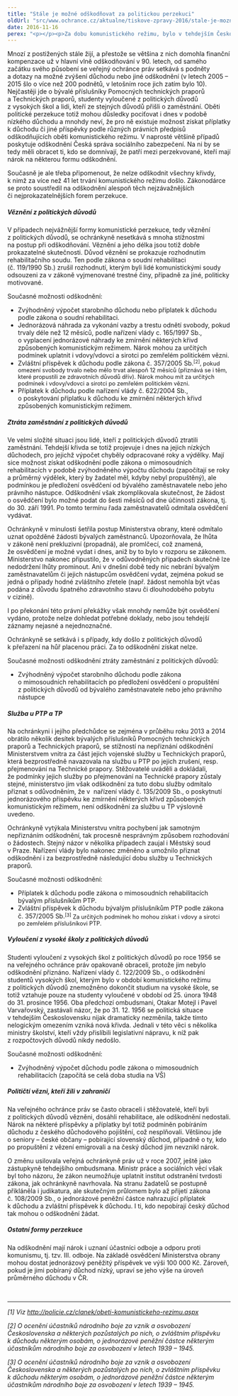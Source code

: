 ```yaml
---
title: "Stále je možné odškodňovat za politickou perzekuci"
oldUrl: "src/www.ochrance.cz/aktualne/tiskove-zpravy-2016/stale-je-mozne-odskodnovat-za-politickou-perzekuci"
date: 2016-11-16
perex: "<p></p><p>Za dobu komunistického režimu, bylo v tehdejším Československu z politických důvodů vězněno 205 486 osob, Pomocnými technickými prapory (PTP) a Technickými prapory (TP) prošlo asi 60 000 osob<sup>[1]</sup>. Nelze ani odhadnout, kolik lidí přišlo z politických důvodů o zaměstnání, nemluvě o jiných formách perzekuce. </p>"
---
```


<!-- imported from the old website -->

<p>Mnozí z postižených stále žijí, a přestože se většina z nich domohla finanční kompenzace už v hlavní vlně odškodňování v 90. letech, od samého začátku svého působení se veřejný ochránce práv setkává s podněty a dotazy na možné zvýšení důchodu nebo jiné odškodnění (v letech 2005 – 2015 šlo o více než 200 podnětů, v letošním roce jich zatím bylo 10). Nejčastěji jde o bývalé příslušníky Pomocných technických praporů a Technických praporů, studenty vyloučené z politických důvodů z vysokých škol a lidi, kteří ze stejných důvodů přišli o zaměstnání. Oběti politické perzekuce totiž mohou důsledky pociťovat i dnes v podobě nízkého důchodu a mnohdy neví, že pro ně existuje možnost získat příplatky k důchodu či jiné příspěvky podle různých právních předpisů odškodňujících oběti komunistického režimu. V naprosté většině případů poskytuje odškodnění Česká správa sociálního zabezpečení. Na ni by se tedy měli obracet ti, kdo se domnívají, že patří mezi perzekvované, kteří mají nárok na některou formu odškodnění.</p> <p>Současně je ale třeba připomenout, že nelze odškodnit všechny křivdy, k nimž za více než 41 let trvání komunistického režimu došlo. Zákonodárce se proto soustředil na odškodnění alespoň těch nejzávažnějších či nejprokazatelnějších forem perzekuce.</p> <h5>Věznění z politických důvodů </h5> <p>V případech nejvážnější formy komunistické perzekuce, tedy věznění z politických důvodů, se ochránkyně nesetkává s mnoha stížnostmi na postup při odškodňování. Věznění a jeho délka jsou totiž dobře prokazatelné skutečnosti. Důvod věznění se prokazuje rozhodnutím rehabilitačního soudu. Ten podle zákona o soudní rehabilitaci (č. 119/1990 Sb.) zrušil rozhodnutí, kterým byli lidé komunistickými soudy odsouzeni za v zákoně vyjmenované trestné činy, případně za jiné, politicky motivované. </p> <p>Současné možnosti odškodnění:</p><ul><li>Zvýhodněný výpočet starobního důchodu nebo příplatek k důchodu podle zákona o soudní rehabilitaci.</li><li>Jednorázová náhrada za vykonání vazby a trestu odnětí svobody, pokud trvaly déle než 12 měsíců, podle nařízení vlády c. 165/1997 Sb., o vyplacení jednorázové náhrady ke zmírnění některých křivd způsobených komunistickým režimem. Nárok mohou za určitých podmínek uplatnit i vdovy/vdovci a sirotci po zemřelém politickém vězni.</li><li>Zvláštní příspěvek k důchodu podle zákona č. 357/2005 Sb.<span style="font-size: 12.8px;"><sup>[2]</sup>, pokud omezení svobody trvalo nebo mělo trvat alespoň 12 měsíců (přiznává se i těm, které propustili ze zdravotních důvodů dřív). Nárok mohou mít za určitých podmínek i vdovy/vdovci a sirotci po zemřelém politickém vězni.</span></li><li>Příplatek k důchodu podle nařízení vlády č. 622/2004 Sb., o poskytování příplatku k důchodu ke zmírnění některých křivd způsobených komunistickým režimem.</li></ul> <h5>Ztráta zaměstnání z politických důvodů</h5> <p>Ve velmi složité situaci jsou lidé, kteří z politických důvodů ztratili zaměstnání. Tehdejší křivda se totiž projevuje i dnes na jejich nízkých důchodech, pro jejichž výpočet chyběly odpracované roky a výdělky. Mají sice možnost získat odškodnění podle zákona o mimosoudních rehabilitacích v podobě zvýhodněného výpočtu důchodu (započítají se roky a průměrný výdělek, který by žadatel měl, kdyby nebyl propuštěný), ale podmínkou je předložení osvědčení od bývalého zaměstnavatele nebo jeho právního nástupce. Odškodnění však zkomplikovala skutečnost, že žádost o osvědčení bylo možné podat do šesti měsíců od dne účinnosti zákona, tj. do 30. září 1991. Po tomto termínu řada zaměstnavatelů odmítala osvědčení vydávat.</p> <p>Ochránkyně v minulosti šetřila postup Ministerstva obrany, které odmítalo uznat opožděné žádosti bývalých zaměstnanců. Upozorňovala, že lhůta v zákoně není prekluzivní (propadná), ale promlčecí, což znamená, že osvědčení je možné vydat i dnes, aniž by to bylo v rozporu se zákonem. Ministerstvo nakonec připustilo, že v odůvodněných případech skutečně lze nedodržení lhůty prominout. Ani v dnešní době tedy nic nebrání bývalým zaměstnavatelům či jejich nástupcům osvědčení vydat, zejména pokud se jedná o případy hodné zvláštního zřetele (např. žádost nemohla být včas podána z důvodu špatného zdravotního stavu či dlouhodobého pobytu v cizině).</p> <p>I po překonání této právní překážky však mnohdy nemůže být osvědčení vydáno, protože nelze dohledat potřebné doklady, nebo jsou tehdejší záznamy nejasné a nejednoznačné.</p> <p>Ochránkyně se setkává i s případy, kdy došlo z politických důvodů k přeřazení na hůř placenou práci. Za to odškodnění získat nelze.</p> <p>Současné možnosti odškodnění ztráty zaměstnání z politických důvodů:</p><ul><li>Zvýhodněný výpočet starobního důchodu podle zákona o mimosoudních rehabilitacích po předložení osvědčení o propuštění z politických důvodů od bývalého zaměstnavatele nebo jeho právního nástupce</li></ul> <h5>Služba u PTP a TP</h5> <p>Na ochránkyni i jejího předchůdce se zejména v průběhu roku 2013 a 2014 obrátilo několik desítek bývalých příslušníků Pomocných technických praporů a Technických praporů, se stížností na nepřiznání odškodnění Ministerstvem vnitra za část jejich vojenské služby u Technických praporů, která bezprostředně navazovala na službu u PTP po jejich zrušení, resp. přejmenování na Technické prapory. Stěžovatelé uváděli a dokládali, že podmínky jejich služby po přejmenování na Technické prapory zůstaly stejné, ministerstvo jim však odškodnění za tuto dobu služby odmítalo přiznat s odůvodněním, že v  nařízení vlády č. 135/2009 Sb., o poskytnutí jednorázového příspěvku ke zmírnění některých křivd způsobených komunistickým režimem, není odškodnění za službu u TP výslovně uvedeno.</p> <p>Ochránkyně vytýkala Ministerstvu vnitra pochybení jak samotným nepřiznáním odškodnění, tak procesně nesprávným způsobem rozhodování o žádostech. Stejný názor v několika případech zaujal i Městský soud v Praze. Nařízení vlády bylo nakonec změněno a umožnilo přiznat odškodnění i za bezprostředně následující dobu služby u Technických praporů.   </p> <p>Současné možnosti odškodnění:</p><ul><li>Příplatek k důchodu podle zákona o mimosoudních rehabilitacích bývalým příslušníkům PTP.</li><li>Zvláštní příspěvek k důchodu bývalým příslušníkům PTP podle zákona č. 357/2005 Sb.<span style="font-size: 12.8px;"><sup>[3]</sup> Za určitých podmínek ho mohou získat i vdovy a sirotci po zemřelém příslušníkovi PTP.</span></li></ul> <h5>Vyloučení z vysoké školy z politických důvodů</h5> <p>Studenti vyloučení z vysokých škol z politických důvodů po roce 1956 se na veřejného ochránce práv opakovaně obraceli, protože jim nebylo odškodnění přiznáno. Nařízení vlády č. 122/2009 Sb., o odškodnění studentů vysokých škol, kterým bylo v období komunistického režimu z politických důvodů znemožněno dokončit studium na vysoké škole, se totiž vztahuje pouze na studenty vyloučené v období od 25. února 1948 do 31. prosince 1956. Oba předchozí ombudsmani, Otakar Motejl i Pavel Varvařovský, zastávali názor, že po 31. 12. 1956 se politická situace v tehdejším Československu nijak dramaticky nezměnila, takže tímto nelogickým omezením vzniká nová křivda. Jednali v této věci s několika ministry školství, kteří vždy přislíbili legislativní nápravu, k níž pak z rozpočtových důvodů nikdy nedošlo.</p> <p>Současné možnosti odškodnění:</p><ul><li>Zvýhodněný výpočet důchodu podle zákona o mimosoudních rehabilitacích (započítá se celá doba studia na VŠ)</li></ul> <h5>Političtí vězni, kteří žili v zahraničí</h5> <p>Na veřejného ochránce práv se často obraceli i stěžovatelé, kteří byli z politických důvodů vězněni, dosáhli rehabilitace, ale odškodnění nedostali. Nárok na některé příspěvky a příplatky byl totiž podmíněn pobíráním důchodu z českého důchodového pojištění, což nesplňovali. Většinou jde o seniory – české občany – pobírající slovenský důchod, případně o ty, kdo po propuštění z vězení emigrovali a na český důchod jim nevznikl nárok.</p> <p>O změnu usilovala veřejná ochránkyně práv už v roce 2007, ještě jako zástupkyně tehdejšího ombudsmana. Ministr práce a sociálních věcí však byl toho názoru, že zákon neumožňuje uplatnit institut odstranění tvrdosti zákona, jak ochránkyně navrhovala. Na stranu žadatelů se postupně přikláněla i judikatura, ale skutečným průlomem bylo až přijetí zákona č. 108/2009 Sb., o jednorázové peněžní částce nahrazující příplatek k důchodu a zvláštní příspěvek k důchodu. I ti, kdo nepobírají český důchod tak mohou o odškodnění žádat.</p> <h5>Ostatní formy perzekuce</h5> <p>Na odškodnění mají nárok i uznaní účastníci odboje a odporu proti komunismu, tj. tzv. III. odboje. Na základě osvědčení Ministerstva obrany mohou dostat jednorázový peněžitý příspěvek ve výši 100 000 Kč. Zároveň, pokud je jimi pobíraný důchod nízký, upraví se jeho výše na úroveň průměrného důchodu v ČR.</p> <br /> <hr /> <p><i>[1] Viz <a title="Otevření do nového okna" href="http://policie.cz/clanek/obeti-komunistickeho-rezimu.aspx" target="_blank">http://policie.cz/clanek/obeti-komunistickeho-rezimu.aspx</a> <img alt="" src="https://www.ochrance.cz/typo3/ext/od_linkdesc/icons/external.gif" class="od_linkdesc_icon_external" /> </i></p> <p><i>[2] O ocenění účastníků národního boje za vznik a osvobození Československa a některých pozůstalých po nich, o zvláštním příspěvku k důchodu některým osobám, o jednorázové peněžní částce některým účastníkům národního boje za osvobození v letech 1939 – 1945.</i></p> <p><i>[3] O ocenění účastníků národního boje za vznik a osvobození Československa a některých pozůstalých po nich, o zvláštním příspěvku k důchodu některým osobám, o jednorázové peněžní částce některým účastníkům národního boje za osvobození v letech 1939 – 1945.</i></p>
